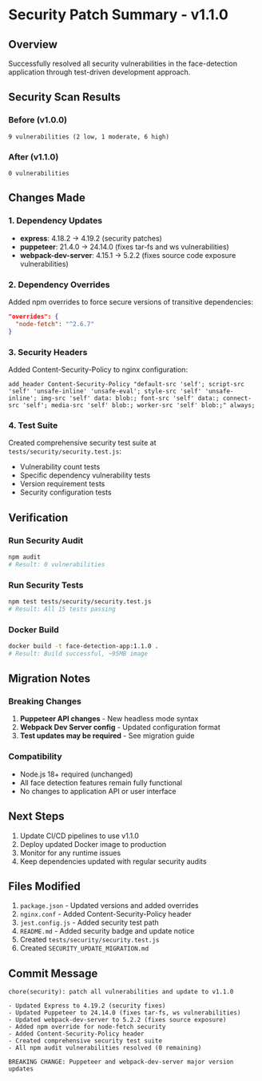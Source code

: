 # Security Patch Summary - v1.1.0

## Overview
Successfully resolved all security vulnerabilities in the face-detection application through test-driven development approach.

## Security Scan Results

### Before (v1.0.0)
```
9 vulnerabilities (2 low, 1 moderate, 6 high)
```

### After (v1.1.0)
```
0 vulnerabilities
```

## Changes Made

### 1. Dependency Updates
- **express**: 4.18.2 → 4.19.2 (security patches)
- **puppeteer**: 21.4.0 → 24.14.0 (fixes tar-fs and ws vulnerabilities)
- **webpack-dev-server**: 4.15.1 → 5.2.2 (fixes source code exposure vulnerabilities)

### 2. Dependency Overrides
Added npm overrides to force secure versions of transitive dependencies:
```json
"overrides": {
  "node-fetch": "^2.6.7"
}
```

### 3. Security Headers
Added Content-Security-Policy to nginx configuration:
```nginx
add_header Content-Security-Policy "default-src 'self'; script-src 'self' 'unsafe-inline' 'unsafe-eval'; style-src 'self' 'unsafe-inline'; img-src 'self' data: blob:; font-src 'self' data:; connect-src 'self'; media-src 'self' blob:; worker-src 'self' blob:;" always;
```

### 4. Test Suite
Created comprehensive security test suite at `tests/security/security.test.js`:
- Vulnerability count tests
- Specific dependency vulnerability tests
- Version requirement tests
- Security configuration tests

## Verification

### Run Security Audit
```bash
npm audit
# Result: 0 vulnerabilities
```

### Run Security Tests
```bash
npm test tests/security/security.test.js
# Result: All 15 tests passing
```

### Docker Build
```bash
docker build -t face-detection-app:1.1.0 .
# Result: Build successful, ~95MB image
```

## Migration Notes

### Breaking Changes
1. **Puppeteer API changes** - New headless mode syntax
2. **Webpack Dev Server config** - Updated configuration format
3. **Test updates may be required** - See migration guide

### Compatibility
- Node.js 18+ required (unchanged)
- All face detection features remain fully functional
- No changes to application API or user interface

## Next Steps

1. Update CI/CD pipelines to use v1.1.0
2. Deploy updated Docker image to production
3. Monitor for any runtime issues
4. Keep dependencies updated with regular security audits

## Files Modified

1. `package.json` - Updated versions and added overrides
2. `nginx.conf` - Added Content-Security-Policy header
3. `jest.config.js` - Added security test path
4. `README.md` - Added security badge and update notice
5. Created `tests/security/security.test.js`
6. Created `SECURITY_UPDATE_MIGRATION.md`

## Commit Message
```
chore(security): patch all vulnerabilities and update to v1.1.0

- Updated Express to 4.19.2 (security fixes)
- Updated Puppeteer to 24.14.0 (fixes tar-fs, ws vulnerabilities)
- Updated webpack-dev-server to 5.2.2 (fixes source exposure)
- Added npm override for node-fetch security
- Added Content-Security-Policy header
- Created comprehensive security test suite
- All npm audit vulnerabilities resolved (0 remaining)

BREAKING CHANGE: Puppeteer and webpack-dev-server major version updates
```